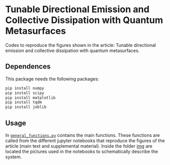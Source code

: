 # Tunable Directional Emission and Collective Dissipation with Quantum Metasurfaces
Codes to reproduce the figures shown in the article: Tunable directional emission and collective dissipation with quantum metasurfaces.

## Dependences

This package needs the following packages:

```bash
pip install numpy
pip install scipy
pip install matplotlib
pip install tqdm
pip install joblib
```

## Usage
In [`general_functions.py`](https://github.com/Davtax/Tunable-emission-metasurfaces/general_functions.py) contains the main functions. These functions are called from the different jupyter notebooks that reproduce the figures of the article (main text and supplemental material). Inside the folder [img](https://github.com/Davtax/Tunable-emission-metasurfaces/img) are located the pictures used in the notebooks to schematically describe the system.
